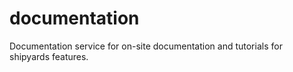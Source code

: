 # documentation
Documentation service for on-site documentation and tutorials for shipyards features.
